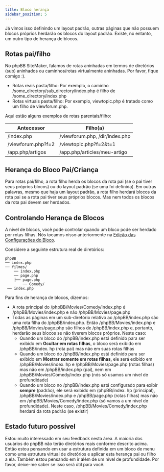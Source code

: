 ```yaml
---
title: Bloco herança
sidebar_position: 5
---
```


Já vimos isso definindo um layout padrão, outras páginas que não possuem blocos próprios herdarão os blocos do layout padrão. Existe, no entanto, um outro tipo de herança de blocos.

## Rotas pai/filho
No phpBB SiteMaker, falamos de rotas aninhadas em termos de diretórios (sub) aninhados ou caminhos/rotas virtualmente aninhadas. Por favor, fique comigo :).
* Rotas reais pasta/filho: Por exemplo, o caminho /some_directory/sub_directory/index.php é filho de /some_directory/index.php
* Rotas virtuais pasta/filho: Por exemplo, viewtopic.php é tratado como um filho de viewforum.php.

Aqui estão alguns exemplos de rotas parentais/filho:

| Antecessor         | Filho(a)                       |
| ------------------ | ------------------------------ |
| /index.php         | /viewforum.php, /dir/index.php |
| /viewforum.php?f=2 | /viewtopic.php?f=2&t=1         |
| /app.php/artigos   | /app.php/articles/meu-artigo   |

## Herança do Bloco Pai/Criança
Para rotas pai/filho, a rota filho herda os blocos da rota pai (se o pai tiver seus próprios blocos) ou do layout padrão (se uma foi definida). Em outras palavras, mesmo que haja um layout padrão, a rota filho herdará blocos da rota pai se a rota pai tiver seus próprios blocos. Mas nem todos os blocos da rota pai devem ser herdados.

## Controlando Herança de Blocos
A nível de blocos, você pode controlar quando um bloco pode ser herdado por rotas filhas. Nós tocamos nisso anteriormente na [Edição das Configurações do Bloco](/docs/user/blocks/managing-blocks#editing-block-settings).

Considere a seguinte estrutura real de diretórios:
```text
phpBB
── index.php
── filmes/
    ── index.php
    ── page.php
    ├── page.php
        ── Comedy/ 
 ── index.php
```

Para fins de herança de blocos, dizemos:
* A rota principal do /phpBB/Movies/Comedy/index.php é /phpBB/Movies/index.php e não /phpBB/Movies/page.php
* Todas as páginas em um sub-diretório relativo ao /phpBB/index.php são uma rota filha do /phpBB/index.php. Então /phpBB/Movies/index.php e /phpBB/Movies/page.php são filhos de /phpBB/index.php e, portanto, herdarão seus blocos se não tiverem blocos próprios. Neste caso:
    * Quando um bloco do /phpBB/index.php está definido para ser exibido em **Ocultar em rotas filhas**, o bloco será exibido em /phpBB/index. hp (rota pai) mas não em suas rotas filhas
    * Quando um bloco do /phpBB/index.php está definido para ser exibido em **Mostrar somente em rotas filhas**, ele será exibido em /phpBB/Movies/index. hp e /phpBB/Movies/page.php (rotas filhas) mas não em /phpBB/index.php (pai), nem em /phpBB/Movies/Comedy/index.php (nós só usamos um nível de profundidade)
    * Quando um bloco no /phpBB/index.php está configurado para exibir **sempre** (padrão), ele será exibido em /phpBB/index. hp (principal), /phpBB/Movies/index.php e /phpBB/page.php (rotas filhas) mas não em /phpBB/Movies/Comedy/index.php (só vamos a um nível de profundidade). Neste caso, /phpBB/Movies/Comedy/index.php herdará da rota padrão (se existir)

## Estado futuro possível
Estou muito interessado em seu feedback nesta área. A maioria dos usuários do phpBB não terão diretórios reais conforme descrito acima. Então estou pensando em usar a estrutura definida em um bloco de menu como uma estrutura virtual de diretórios e aplicar esta herança pai ou filho a ela. Também estou pensando em ir além de um nível de profundidade. Por favor, deixe-me saber se isso será útil para você.
